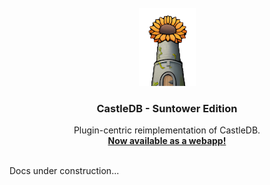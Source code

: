 <br />
<div align="center">
  <a href="https://github.com/othneildrew/Best-README-Template">
    <img src="image.png" alt="Logo">
  </a>

  <h3 align="center">CastleDB - Suntower Edition</h3>

  <p align="center">
    Plugin-centric reimplementation of CastleDB.
    <br />
    <a href="www.suntowerdb.com"><strong>Now available as a webapp!</strong></a>
    <br />
    <br />
  </p>
</div>


Docs under construction...
